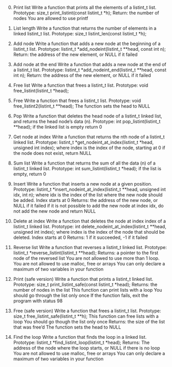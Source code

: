 0. Print list
Write a function that prints all the elements of a listint_t list.
Prototype: size_t print_listint(const listint_t *h);
Return: the number of nodes
You are allowed to use printf

1. List length
Write a function that returns the number of elements in a linked listint_t list.
Prototype: size_t listint_len(const listint_t *h);

2. Add node
Write a function that adds a new node at the beginning of a listint_t list.
Prototype: listint_t *add_nodeint(listint_t **head, const int n);
Return: the address of the new element, or NULL if it failed

3. Add node at the end
Write a function that adds a new node at the end of a listint_t list.
Prototype: listint_t *add_nodeint_end(listint_t **head, const int n);
Return: the address of the new element, or NULL if it failed

4. Free list
Write a function that frees a listint_t list.
Prototype: void free_listint(listint_t *head);

5. Free
Write a function that frees a listint_t list.
Prototype: void free_listint2(listint_t **head);
The function sets the head to NULL

6. Pop
Write a function that deletes the head node of a listint_t linked list, and returns the head node’s data (n).
Prototype: int pop_listint(listint_t **head);
if the linked list is empty return 0

7. Get node at index
Write a function that returns the nth node of a listint_t linked list.
Prototype: listint_t *get_nodeint_at_index(listint_t *head, unsigned int index);
where index is the index of the node, starting at 0
if the node does not exist, return NULL

8. Sum list
Write a function that returns the sum of all the data (n) of a listint_t linked list.
Prototype: int sum_listint(listint_t *head);
if the list is empty, return 0

9. Insert
Write a function that inserts a new node at a given position.
Prototype: listint_t *insert_nodeint_at_index(listint_t **head, unsigned int idx, int n);
where idx is the index of the list where the new node should be added. Index starts at 0
Returns: the address of the new node, or NULL if it failed
if it is not possible to add the new node at index idx, do not add the new node and return NULL

10. Delete at index
Write a function that deletes the node at index index of a listint_t linked list.
Prototype: int delete_nodeint_at_index(listint_t **head, unsigned int index);
where index is the index of the node that should be deleted. Index starts at 0
Returns: 1 if it succeeded, -1 if it failed

11. Reverse list
Write a function that reverses a listint_t linked list.
Prototype: listint_t *reverse_listint(listint_t **head);
Returns: a pointer to the first node of the reversed list
You are not allowed to use more than 1 loop.
You are not allowed to use malloc, free or arrays
You can only declare a maximum of two variables in your function

12. Print (safe version)
Write a function that prints a listint_t linked list.
Prototype: size_t print_listint_safe(const listint_t *head);
Returns: the number of nodes in the list
This function can print lists with a loop
You should go through the list only once
If the function fails, exit the program with status 98

13. Free (safe version)
Write a function that frees a listint_t list.
Prototype: size_t free_listint_safe(listint_t **h);
This function can free lists with a loop
You should go though the list only once
Returns: the size of the list that was free’d
The function sets the head to NULL

14. Find the loop
Write a function that finds the loop in a linked list.
Prototype: listint_t *find_listint_loop(listint_t *head);
Returns: The address of the node where the loop starts, or NULL if there is no loop
You are not allowed to use malloc, free or arrays
You can only declare a maximum of two variables in your function
